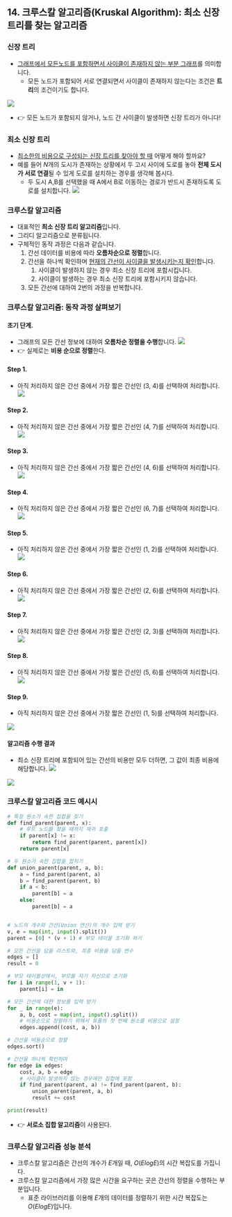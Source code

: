 ## 14. 크루스칼 알고리즘(Kruskal Algorithm): 최소 신장 트리를 찾는 알고리즘

### 신장 트리
- <u>그래프에서 모든노드를 포함하면서 사이클이 존재하지 않는 부분 그래프</u>를 의미합니다.
	- 모든 노드가 포함되어 서로 연결되면서 사이클이 존재하지 않는다는 조건은 **트리**의 조건이기도 합니다. 

![](14.%20Kruskal.png)
- 👉 모든 노드가 포함되지 않거나, 노드 간 사이클이 발생하면 신장 트리가 아니다!

### 최소 신장 트리 
- <u>최소한의 비용으로 구성되는 신장 트리를 찾아야 할 때</u> 어떻게 해야 할까요?
- 예를 들어 $N$개의 도시가 존재하는 상황에서 두 고시 사이에 도로를 놓아 **전체 도시가 서로 연결**될 수 있게 도로를 설치하는 경우를 생각해 봅시다.
	- 두 도시 A,B를 선택했을 때 A에서 B로 이동하는 경로가 반드시 존재하도록 도로를 설치합니다.
![](14.%20Kruskal-1.png)

### 크루스칼 알고리즘
- 대표적인 **최소 신장 트리 알고리즘**입니다. 
- 그리디 알고리즘으로 분류됩니다. 
- 구체적인 동작 과정은 다음과 같습니다. 
	1. 간선 데이터를 비용에 따라 **오름차순으로 정렬**합니다. 
	2. 간선을 하나씩 확인하며 <u>현재의 간선이 사이클을 발생시키는지 확인</u>합니다.
		1) 사이클이 발생하지 않는 경우 최소 신장 트리에 포함시킵니다. 
		2) 사이클이 발생하는 경우 최소 신장 트리에 포함시키지 않습니다.
	3. 모든 간선에 대하여 2번의 과정을 반복합니다. 


### 크루스칼 알고리즘: 동작 과정 살펴보기
#### 초기 단계.
- 그래프의 모든 간선 정보에 대하여 **오름차순 정렬을 수행**합니다. 
![](14.%20Kruskal-2.png)
- 👉 실제로는 **비용 순으로 정렬**한다. 

#### Step 1. 
- 아직 처리하지 않은 간선 중에서 가장 짧은 간선인 (3, 4)를 선택하여 처리합니다. 
![](14.%20Kruskal-3.png)

#### Step 2. 
- 아직 처리하지 않은 간선 중에서 가장 짧은 간선인 (4, 7)를 선택하여 처리합니다. 
![](14.%20Kruskal-4.png)

#### Step 3. 
- 아직 처리하지 않은 간선 중에서 가장 짧은 간선인 (4, 6)를 선택하여 처리합니다. 
![](14.%20Kruskal-5.png)

#### Step 4. 
- 아직 처리하지 않은 간선 중에서 가장 짧은 간선인 (6, 7)를 선택하여 처리합니다. 
![](14.%20Kruskal-6.png)


#### Step 5. 
- 아직 처리하지 않은 간선 중에서 가장 짧은 간선인 (1, 2)를 선택하여 처리합니다. 
![](14.%20Kruskal-7.png)


#### Step 6. 
- 아직 처리하지 않은 간선 중에서 가장 짧은 간선인 (2, 6)를 선택하여 처리합니다. 
![](14.%20Kruskal-8.png)


#### Step 7. 
- 아직 처리하지 않은 간선 중에서 가장 짧은 간선인 (2, 3)를 선택하여 처리합니다. 
![](14.%20Kruskal-9.png)

#### Step 8. 
- 아직 처리하지 않은 간선 중에서 가장 짧은 간선인 (5, 6)를 선택하여 처리합니다. 
![](14.%20Kruskal-10.png)


#### Step 9. 
- 아직 처리하지 않은 간선 중에서 가장 짧은 간선인 (1, 5)를 선택하여 처리합니다. 

![](14.%20Kruskal-11.png)

#### 알고리즘 수행 결과
- 최소 신장 트리에 포함되어 있는 간선의 비용만 모두 더하면, 그 값이 최종 비용에 해당합니다. 
![](14.%20Kruskal-12.png)

![](14.%20Kruskal-13.png)

### 크루스칼 알고리즘 코드 예시시
```python
# 특정 원소가 속한 집합을 찾기 
def find_parent(parent, x):
	# 루트 노드를 찾을 때까지 재귀 호출
	if parent[x] != x:
		return find_parent(parent, parent[x])
	return parent[x]

# 두 원소가 속한 집합을 합치기
def union_parent(parent, a, b):
	a = find_parent(parent, a)
	b = find_parent(parent, b)
	if a < b:
		parent[b] = a
	else:
		parent[b] = a


# 노드의 개수와 간선(Union 연산)의 개수 입력 받기
v, e = map(int, input().split())
parent = [0] * (v + 1) # 부모 테이블 초기화 하기

# 모든 간선을 담을 리스트와, 최종 비용을 담을 변수
edges = []
result = 0

# 부모 테이블상에서, 부모를 자기 자신으로 초기화 
for i in range(1, v + 1):
	parent[i] = in

# 모든 간선에 대한 정보를 입력 받기
for _ in range(e):
	a, b, cost = map(int, input().split())
	# 비용순으로 정렬하기 위해서 튜플의 첫 번째 원소를 비용으로 설정
	edges.append((cost, a, b))

# 간선을 비용순으로 정렬
edges.sort()

# 간선을 하나씩 확인하며
for edge in edges:
	cost, a, b = edge
	# 사이클이 발생하지 않는 경우에만 집합에 포함
	if find_parent(parent, a) != find_parent(parent, b):
		union_parent(parent, a, b)
		result += cost

print(result)
```

- 👉 **서로소 집합 알고리즘**이 사용된다.

### 크루스칼 알고리즘 성능 분석
- 크루스칼 알고리즘은 간선의 개수가 $E$개일 때, $O(ElogE)$의 시간 복잡도를 가집니다.
- 크루스칼 알고리즘에서 가장 많은 시간을 요구하는 곳은 간선의 정렬을 수행하는 부분입니다. 
	- 표준 라이브러리를 이용해 $E$개의 데이터를 정렬하기 위한 시간 복잡도는 $O(ElogE)$입니다.

